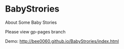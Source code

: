 BabyStrories
============

About Some Baby Stories 

Please view gp-pages branch

Demo: http://bee0060.github.io/BabyStrories/index.html